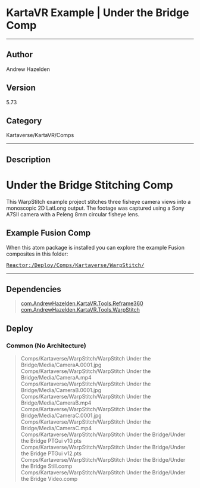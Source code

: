 # KartaVR Example | Under the Bridge Comp
___

## Author
Andrew Hazelden

## Version
5.73

## Category
Kartaverse/KartaVR/Comps

___

## Description
<h1>Under the Bridge Stitching Comp</h1>
	
<p>This WarpStitch example project stitches three fisheye camera views into a monoscopic 2D LatLong output. The footage was captured using a Sony A7SII camera with a Peleng 8mm circular fisheye lens.</p>

<h2>Example Fusion Comp</h2>
<p>When this atom package is installed you can explore the example Fusion composites in this folder:</p>
<pre><a href="file://Reactor:/Deploy/Comps/Kartaverse/WarpStitch/">Reactor:/Deploy/Comps/Kartaverse/WarpStitch/</a></pre>



___

## Dependencies

> [com.AndrewHazelden.KartaVR.Tools.Reframe360](com.AndrewHazelden.KartaVR.Tools.Reframe360.md)  
> [com.AndrewHazelden.KartaVR.Tools.WarpStitch](com.AndrewHazelden.KartaVR.Tools.WarpStitch.md)  
## Deploy

### Common (No Architecture)

> Comps/Kartaverse/WarpStitch/WarpStitch Under the Bridge/Media/CameraA.0001.jpg  
> Comps/Kartaverse/WarpStitch/WarpStitch Under the Bridge/Media/CameraA.mp4  
> Comps/Kartaverse/WarpStitch/WarpStitch Under the Bridge/Media/CameraB.0001.jpg  
> Comps/Kartaverse/WarpStitch/WarpStitch Under the Bridge/Media/CameraB.mp4  
> Comps/Kartaverse/WarpStitch/WarpStitch Under the Bridge/Media/CameraC.0001.jpg  
> Comps/Kartaverse/WarpStitch/WarpStitch Under the Bridge/Media/CameraC.mp4  
> Comps/Kartaverse/WarpStitch/WarpStitch Under the Bridge/Under the Bridge PTGui v10.pts  
> Comps/Kartaverse/WarpStitch/WarpStitch Under the Bridge/Under the Bridge PTGui v12.pts  
> Comps/Kartaverse/WarpStitch/WarpStitch Under the Bridge/Under the Bridge Still.comp  
> Comps/Kartaverse/WarpStitch/WarpStitch Under the Bridge/Under the Bridge Video.comp  
